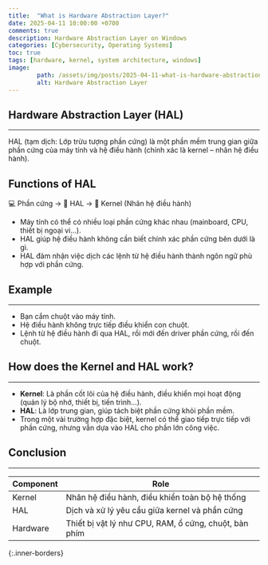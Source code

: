 ```yaml
---
title:  "What is Hardware Abstraction Layer?"
date: 2025-04-11 10:00:00 +0700
comments: true
description: Hardware Abstraction Layer on Windows
categories: [Cybersecurity, Operating Systems]
toc: true
tags: [hardware, kernel, system architecture, windows]
image:
        path: /assets/img/posts/2025-04-11-what-is-hardware-abstraction-layer/layer-model.png
        alt: Hardware Abstraction Layer
---
```


## Hardware Abstraction Layer (HAL)
---
HAL (tạm dịch: Lớp trừu tượng phần cứng) là một phần mềm trung gian giữa phần cứng của máy tính và hệ điều hành (chính xác là kernel – nhân hệ điều hành).

## Functions of HAL
💻 Phần cứng → 🧱 HAL → 🧠 Kernel (Nhân hệ điều hành)
* Máy tính có thể có nhiều loại phần cứng khác nhau (mainboard, CPU, thiết bị ngoại vi…).
* HAL giúp hệ điều hành không cần biết chính xác phần cứng bên dưới là gì.
* HAL đảm nhận việc dịch các lệnh từ hệ điều hành thành ngôn ngữ phù hợp với phần cứng.

## Example
---
* Bạn cắm chuột vào máy tính.
* Hệ điều hành không trực tiếp điều khiển con chuột.
* Lệnh từ hệ điều hành đi qua HAL, rồi mới đến driver phần cứng, rồi đến chuột.

## How does the Kernel and HAL work?
---
* **Kernel**: Là phần cốt lõi của hệ điều hành, điều khiển mọi hoạt động (quản lý bộ nhớ, thiết bị, tiến trình…).
* **HAL**: Là lớp trung gian, giúp tách biệt phần cứng khỏi phần mềm.
* Trong một vài trường hợp đặc biệt, kernel có thể giao tiếp trực tiếp với phần cứng, nhưng vẫn dựa vào HAL cho phần lớn công việc.

## Conclusion
---

| Component | Role |
|------------|--------|
| Kernel     | Nhân hệ điều hành, điều khiển toàn bộ hệ thống |
| HAL        | Dịch và xử lý yêu cầu giữa kernel và phần cứng |
| Hardware   | Thiết bị vật lý như CPU, RAM, ổ cứng, chuột, bàn phím |
{:.inner-borders}